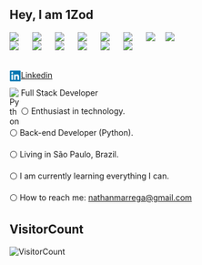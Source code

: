 <h2>Hey, I am 1Zod</h2>
<img align='right' src="https://media.giphy.com/media/wwg1suUiTbCY8H8vIA/giphy-downsized-large.gif" width="230">

<div align = 'left'>
    <a href="">
      <img align="left" src="https://skillicons.dev/icons?i=python" width="40px"/>
      <img align="left" src="https://skillicons.dev/icons?i=react" width="40px"/>
      <img align="left" src="https://skillicons.dev/icons?i=nodejs" width="40px"/>
      <img align="left" src="https://skillicons.dev/icons?i=flutter" width="40px"/>
      <img align="left" src="https://skillicons.dev/icons?i=typescript" width="40px"/>
      <img align="left" src="https://skillicons.dev/icons?i=javascript" width="40px"/>
      <img align="left" src="https://skillicons.dev/icons?i=angular" width="40px"/>
      <img align="left" src="https://skillicons.dev/icons?i=postgresql" width="40px"/>
      <img align="left" src="https://skillicons.dev/icons?i=html" width="40px"/>
      <img align="left" src="https://skillicons.dev/icons?i=css" width="40px"/>
      <img align="left" src="https://skillicons.dev/icons?i=nest" width="40px"/>
      <img align="left" src="https://skillicons.dev/icons?i=next" width="40px"/>
      <img src="https://skillicons.dev/icons?i=prisma" width="40px"/> 
    </a>
 <br/><br/><br/>

  
  <p>
     <a href="https://www.linkedin.com/in/nathan-marrega-6b94981bb/">Linkedin</a> 
     <img align="left" alt="Python" width="20px" src="https://raw.githubusercontent.com/devicons/devicon/master/icons/linkedin/linkedin-original.svg">
  </p>
 <p>Full Stack Developer 
      <img align="left" alt="Python" width="20px" src="https://github.com/anmolpant/anmolpant/blob/master/assets/programming-code-signs.png">
  </p>


⚪ Enthusiast in technology.

⚪ Back-end Developer (Python).

⚪ Living in São Paulo, Brazil.

⚪ I am currently learning everything I can.

⚪ How to reach me: nathanmarrega@gmail.com

<h2>VisitorCount</h2>
<div align="left">

![VisitorCount](https://profile-counter.glitch.me/{1ZOD}/count.svg)

</div>

</div>
